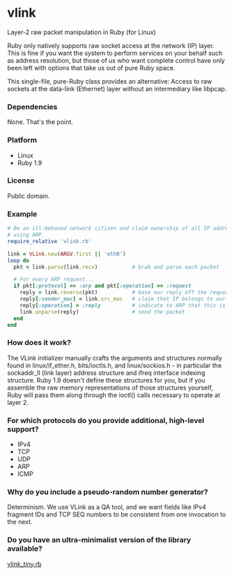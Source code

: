 vlink
=====

Layer-2 raw packet manipulation in Ruby (for Linux)

Ruby only natively supports raw socket access at the network (IP) layer.  This is fine if you want the system to perform services on your behalf such as address resolution, but those of us who want complete control have only been left with options that take us out of pure Ruby space.

This single-file, pure-Ruby class provides an alternative: Access to raw sockets at the data-link (Ethernet) layer without an intermediary like libpcap.

### Dependencies

None.  That's the point.

### Platform

* Linux
* Ruby 1.9

### License

Public domain.

### Example

```ruby
# Be an ill-behaved network citizen and claim ownership of all IP addresses
# using ARP.
require_relative 'vlink.rb'

link = VLink.new(ARGV.first || 'eth0')
loop do
  pkt = link.parse(link.recv)           # brab and parse each packet

  # For every ARP request...
  if pkt[:protocol] == :arp and pkt[:operation] == :request
    reply = link.reverse(pkt)           # base our reply off the request
    reply[:sender_mac] = link.src_mac   # claim that IP belongs to our MAC
    reply[:operation] = :reply          # indicate to ARP that this is a reply
    link.unparse(reply)                 # send the packet
  end
end
```

### How does it work?

The VLink initializer manually crafts the arguments and structures normally found in linux/if_ether.h, bits/ioctls.h, and linux/sockios.h - in particular the sockaddr_ll (link layer) address structure and ifreq interface indexing structure.  Ruby 1.9 doesn't define these structures for you, but if you assemble the raw memory representations of those structures yourself, Ruby will pass them along through the ioctl() calls necessary to operate at layer 2.

### For which protocols do you provide additional, high-level support?
- IPv4
- TCP
- UDP
- ARP
- ICMP

### Why do you include a pseudo-random number generator?

Determinism.  We use VLink as a QA tool, and we want fields like IPv4 fragment IDs and TCP SEQ numbers to be consistent from one invocation to the next.

### Do you have an ultra-minimalist version of the library available?

[vlink_tiny.rb](vlink_tiny.rb)
